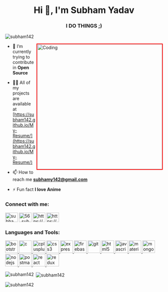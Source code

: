 <h1 align="center">Hi 👋, I'm Subham Yadav</h1>
<h3 align="center">I DO THINGS ;)</h3>

<p align="left"> <img src="https://komarev.com/ghpvc/?username=subham142&label=Profile%20views&color=0e75b6&style=flat" alt="subham142" /> </p>
<img src="https://csspoint101.com/wp-content/uploads/2020/10/Developer-on-laptop.gif" align="right" alt="Coding" width="400" style="border: 2px solid red"; />

- 🌱 I’m currently trying to contribute in **Open Source**

- 👨‍💻 All of my projects are available at [https://subham142.github.io/My-Resume/](https://subham142.github.io/My-Resume/)

- 📫 How to reach me **subhamy142@gmail.com**

- ⚡ Fun fact **I love Anime**

<h3 align="left">Connect with me:</h3>
<p align="left">
<a href="https://dev.to/subham142" target="blank"><img align="center" src="https://d2fltix0v2e0sb.cloudfront.net/dev-black.png" alt="subham142" height="30" width="40" /></a>
<a href="https://twitter.com/56_subham" target="blank"><img align="center" src="https://logos-world.net/wp-content/uploads/2020/04/Twitter-Logo.png" alt="56_subham" height="30" width="40" /></a>
<a href="https://linkedin.com/in/https://www.linkedin.com/in/subham-yadav-3493711a5/" target="blank"><img align="center" src="https://nepa.com/wp-content/uploads/2017/09/linkedin-logo.png" alt="https://www.linkedin.com/in/subham-yadav-3493711a5/" height="30" width="40" /></a>
<a href="https://www.codechef.com/users/https://www.codechef.com/users/subhamy142" target="blank"><img align="center" src="https://i.pinimg.com/originals/c5/d9/fc/c5d9fc1e18bcf039f464c2ab6cfb3eb6.jpg" alt="https://www.codechef.com/users/subhamy142" height="30" width="40" /></a>
</p>

<h3 align="left">Languages and Tools:</h3>
<p align="left"> <a href="https://getbootstrap.com" target="_blank"> <img src="https://getbootstrap.com/docs/5.0/assets/brand/bootstrap-social-logo.png" alt="bootstrap" width="40" height="40"/> </a> <a href="https://www.cprogramming.com/" target="_blank"> <img src="https://e7.pngegg.com/pngimages/465/779/png-clipart-blue-and-white-c-logo-the-c-programming-language-computer-programming-computer-icons-programmer-blue-angle.png" alt="c" width="40" height="40"/> </a> <a href="https://www.w3schools.com/cpp/" target="_blank"> <img src="https://e7.pngegg.com/pngimages/46/626/png-clipart-c-logo-the-c-programming-language-computer-icons-computer-programming-source-code-programming-miscellaneous-template.png" alt="cplusplus" width="40" height="40"/> </a> <a href="https://www.w3schools.com/css/" target="_blank"> <img src="https://cdn.worldvectorlogo.com/logos/css3.svg" alt="css3" width="40" height="40"/> </a> <a href="https://expressjs.com" target="_blank"> <img src="https://expressjs.com/images/express-facebook-share.png" alt="express" width="40" height="40"/> </a> <a href="https://firebase.google.com/" target="_blank"> <img src="https://cdn4.iconfinder.com/data/icons/google-i-o-2016/512/google_firebase-2-512.png" alt="firebase" width="40" height="40"/> </a> <a href="https://git-scm.com/" target="_blank"> <img src="https://www.vectorlogo.zone/logos/git-scm/git-scm-icon.svg" alt="git" width="40" height="40"/> </a> <a href="https://www.w3.org/html/" target="_blank"> <img src="https://banner2.cleanpng.com/20180802/tpl/kisspng-logo-html5-brand-clip-art-%E6%9D%89-%E5%B1%B1-%E8%89%AF-%E9%9B%84-5b62be01b565d5.334247781533197825743.jpg" alt="html5" width="40" height="40"/> </a> <a href="https://developer.mozilla.org/en-US/docs/Web/JavaScript" target="_blank"> <img src="https://i0.wp.com/asthaandsidharth.com/wp-content/uploads/2016/03/js-logo.png?fit=500%2C500&ssl=1" alt="javascript" width="40" height="40"/> </a> <a href="https://materializecss.com/" target="_blank"> <img src="https://raw.githubusercontent.com/prplx/svg-logos/5585531d45d294869c4eaab4d7cf2e9c167710a9/svg/materialize.svg" alt="materialize" width="40" height="40"/> </a> <a href="https://www.mongodb.com/" target="_blank"> <img src="https://infinapps.com/wp-content/uploads/2018/10/mongodb-logo.png" alt="mongodb" width="40" height="40"/> </a> <a href="https://nodejs.org" target="_blank"> <img src="https://banner2.cleanpng.com/20180425/jrw/kisspng-node-js-javascript-web-application-express-js-comp-5ae0f84e2a4242.1423638015246930701731.jpg" alt="nodejs" width="40" height="40"/> </a> <a href="https://postman.com" target="_blank"> <img src="https://www.vectorlogo.zone/logos/getpostman/getpostman-icon.svg" alt="postman" width="40" height="40"/> </a> <a href="https://reactjs.org/" target="_blank"> <img src="https://upload.wikimedia.org/wikipedia/commons/thumb/a/a7/React-icon.svg/1280px-React-icon.svg.png" alt="react" width="40" height="40"/> </a> <a href="https://redux.js.org" target="_blank"> <img src="https://img.favpng.com/6/2/11/redux-react-javascript-freecodecamp-npm-png-favpng-6F2x50visKuC0trBQ0952Cm1E_t.jpg" alt="redux" width="40" height="40"/> </a> </p>


<p><img align="left" src="https://github-readme-stats.vercel.app/api/top-langs?username=subham142&show_icons=true&locale=en&layout=compact" alt="subham142" /></p>

<p>&nbsp;<img align="center" src="https://github-readme-stats.vercel.app/api?username=subham142&show_icons=true&locale=en" alt="subham142" /></p>

<p><img align="center" src="https://github-readme-streak-stats.herokuapp.com/?user=subham142&" alt="subham142" /></p>
